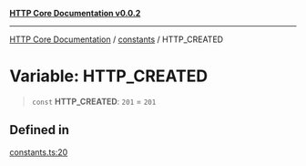 [**HTTP Core Documentation v0.0.2**](../../README.md)

***

[HTTP Core Documentation](../../modules.md) / [constants](../README.md) / HTTP\_CREATED

# Variable: HTTP\_CREATED

> `const` **HTTP\_CREATED**: `201` = `201`

## Defined in

[constants.ts:20](https://github.com/stonemjs/http-core/blob/ed7c2187bd85b6877da7cd9f8c94448716446e07/src/constants.ts#L20)
